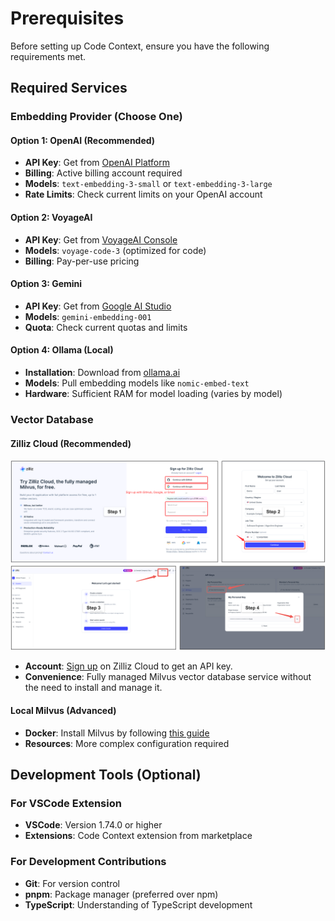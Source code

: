 # Prerequisites

Before setting up Code Context, ensure you have the following requirements met.

## Required Services

### Embedding Provider (Choose One)

#### Option 1: OpenAI (Recommended)
- **API Key**: Get from [OpenAI Platform](https://platform.openai.com/api-keys)
- **Billing**: Active billing account required
- **Models**: `text-embedding-3-small` or `text-embedding-3-large`
- **Rate Limits**: Check current limits on your OpenAI account

#### Option 2: VoyageAI
- **API Key**: Get from [VoyageAI Console](https://dash.voyageai.com/)
- **Models**: `voyage-code-3` (optimized for code)
- **Billing**: Pay-per-use pricing

#### Option 3: Gemini
- **API Key**: Get from [Google AI Studio](https://aistudio.google.com/)
- **Models**: `gemini-embedding-001`
- **Quota**: Check current quotas and limits

#### Option 4: Ollama (Local)
- **Installation**: Download from [ollama.ai](https://ollama.ai/)
- **Models**: Pull embedding models like `nomic-embed-text`
- **Hardware**: Sufficient RAM for model loading (varies by model)

### Vector Database

#### Zilliz Cloud (Recommended)
![](../../assets/signup_and_get_apikey.png)
- **Account**: [Sign up](https://cloud.zilliz.com/signup?utm_source=github&utm_medium=referral&utm_campaign=2507-codecontext-readme) on Zilliz Cloud to get an API key.
- **Convenience**: Fully managed Milvus vector database service without the need to install and manage it.

#### Local Milvus (Advanced)
- **Docker**: Install Milvus by following [this guide](https://milvus.io/docs/install_standalone-docker-compose.md)
- **Resources**: More complex configuration required

## Development Tools (Optional)

### For VSCode Extension
- **VSCode**: Version 1.74.0 or higher
- **Extensions**: Code Context extension from marketplace


### For Development Contributions
- **Git**: For version control
- **pnpm**: Package manager (preferred over npm)
- **TypeScript**: Understanding of TypeScript development
